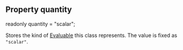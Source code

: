 ## Property quantity

<declaration>

readonly quantity = "scalar";

</declaration>

Stores the kind of [Evaluable](reference/v/0.2.1/core/definitions/Evaluable) this
class represents. The value is fixed as `"scalar"`.